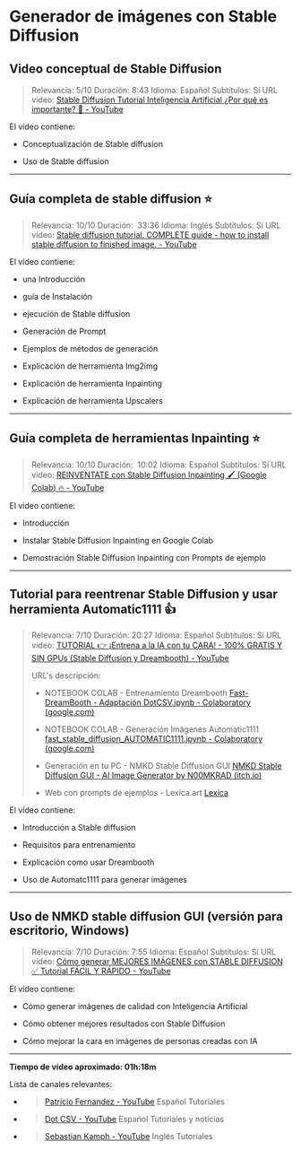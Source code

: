 # Generador de imágenes con Stable Diffusion

## Video conceptual de Stable Diffusion

> Relevancia: 5/10
> Duración: 8:43
> Idioma: Español
> Subtítulos: Sí
> URL video: [Stable Diffusion Tutorial Inteligencia Artificial ¿Por qué es importante? 🚨 - YouTube](https://www.youtube.com/watch?v=v6h06swKG2o&t=55s&ab_channel=Emiliusvgs)

El vídeo contiene:

- Conceptualización de Stable diffusion
  
- Uso de Stable diffusion
  

---

## Guía completa de stable diffusion :star:

> Relevancia: 10/10
> Duración:  33:36
> Idioma: Inglés
> Subtítulos: Sí
> URL video: [Stable diffusion tutorial. COMPLETE guide - how to install stable diffusion to finished image. - YouTube](https://www.youtube.com/watch?v=DHaL56P6f5M&ab_channel=SebastianKamph)

El vídeo contiene:

- una Introducción
  
- guía de Instalación
  
- ejecución de Stable diffusion
  
- Generación de Prompt
  
- Ejemplos de métodos de generación
  
- Explicación de herramienta Img2img
  
- Explicación de herramienta Inpainting
  
- Explicación de herramienta Upscalers
  

---

## Guía completa de herramientas Inpainting :star:

> Relevancia: 10/10
> Duración:  10:02
> Idioma: Español
> Subtítulos: Sí
> URL video: [REINVENTATE con Stable Diffusion Inpainting 🖌 (Google Colab) 🔥 - YouTube](https://www.youtube.com/watch?v=XTzRnDip6_Q&t=276s&ab_channel=PatricioFernandez)

El vídeo contiene:

- Introducción
  
- Instalar Stable Diffusion Inpainting en Google Colab
  
- Demostración Stable Diffusion Inpainting con Prompts de ejemplo
  

---

## Tutorial para reentrenar Stable Diffusion y usar herramienta Automatic1111 :thumbsup:

> Relevancia: 7/10
> Duración: 20:27
> Idioma: Español
> Subtítulos: Sí
> URL video: [TUTORIAL 👉 ¡Entrena a la IA con tu CARA! - 100% GRATIS Y SIN GPUs (Stable Diffusion y Dreambooth) - YouTube](https://www.youtube.com/watch?v=rgKBjRLvjLs&list=LL&index=22&t=6s&ab_channel=DotCSV)
> 
> URL's descripción:
> 
> - NOTEBOOK COLAB - Entrenamiento Dreambooth
>   [Fast-DreamBooth - Adaptación DotCSV.ipynb - Colaboratory (google.com)](https://colab.research.google.com/drive/1-HIbslQd7Ei_mAt25ipqSUMvbe3POm98?usp=sharing)
>   
> - NOTEBOOK COLAB - Generación Imágenes Automatic1111
>   [fast_stable_diffusion_AUTOMATIC1111.ipynb - Colaboratory (google.com)](https://colab.research.google.com/github/TheLastBen/fast-stable-diffusion/blob/main/fast_stable_diffusion_AUTOMATIC1111.ipynb)
>   
> - Generación en tu PC - NMKD Stable Diffusion GUI
>   [NMKD Stable Diffusion GUI - AI Image Generator by N00MKRAD (itch.io)](https://nmkd.itch.io/t2i-gui)
>   
> - Web con prompts de ejemplos - Lexica.art
>   [Lexica](https://lexica.art/)
>   

El vídeo contiene:

- Introducción a Stable diffusion
  
- Requisitos para entrenamiento
  
- Explicación como usar Dreambooth
  
- Uso de Automatc1111 para generar imágenes
  

---

## Uso de NMKD stable diffusion GUI (versión para escritorio, Windows)

> Relevancia: 7/10
> Duración: 7:55
> Idioma: Español
> Subtítulos: Sí
> URL video: [Cómo generar MEJORES IMÁGENES con STABLE DIFFUSION ✅ Tutorial FÁCIL Y RÁPIDO - YouTube](https://www.youtube.com/watch?v=FNBuMil7YRw&list=LL&index=15&t=378s&ab_channel=XavierMitjana)

El vídeo contiene:

- Cómo generar imágenes de calidad con Inteligencia Artificial
  
- Cómo obtener mejores resultados con Stable Diffusion
  
- Cómo mejorar la cara en imágenes de personas creadas con IA
  

---

**Tiempo de vídeo aproximado: 01h:18m**

Lista de canales relevantes:

- > [Patricio Fernandez - YouTube](https://www.youtube.com/channel/UChY8YANMftyY74q1hNMrQ0A)
  > Español
  > Tutoriales
  
- > [Dot CSV - YouTube](https://www.youtube.com/c/DotCSV)
  > Español
  > Tutoriales y noticias
  
- > [Sebastian Kamph - YouTube](https://www.youtube.com/channel/UCvKqTb-65iAmXK59sFNKINQ)
  > Inglés
  > Tutoriales
